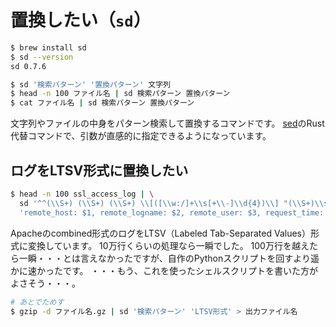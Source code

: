 # 置換したい（``sd``）

```bash
$ brew install sd
$ sd --version
sd 0.7.6
```

```bash
$ sd '検索パターン' '置換パターン' 文字列
$ head -n 100 ファイル名 | sd 検索パターン 置換パターン
$ cat ファイル名 | sd 検索パターン 置換パターン
```

文字列やファイルの中身をパターン検索して置換するコマンドです。
[sed](./command-sed.md)のRust代替コマンドで、引数が直感的に指定できるようになっています。

## ログをLTSV形式に置換したい

```bash
$ head -n 100 ssl_access_log | \
  sd '^^(\\S+) (\\S+) (\\S+) \\[([\\w:/]+\\s[+\\-]\\d{4})\\] "(\\S+)\\s?(\\S+)?\\s?(\\S+)?" (\\d{3}|-) (\\d+|-)\\s?"?([^"]*)"?\\s?"?([^"]*)?"?' \
  'remote_host: $1, remote_logname: $2, remote_user: $3, request_time: $4, request_method: $5, request_url: $6, request_http_version: $7, status: $8, byte_sent: $9, referer: $10, user_agent: $11'
```

Apacheのcombined形式のログをLTSV（Labeled Tab-Separated Values）形式に変換しています。
10万行くらいの処理なら一瞬でした。
100万行を越えたら一瞬・・・とは言えなかったですが、自作のPythonスクリプトを回すより遥かに速かったです。
・・・もう、これを使ったシェルスクリプトを書いた方がよさそう・・・。

```bash
# あとでためす
$ gzip -d ファイル名.gz | sd '検索パターン' 'LTSV形式' > 出力ファイル名
```
